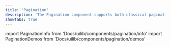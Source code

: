 ```yaml
---
title: 'Pagination'
description: 'The Pagination component supports both classical pagination and infinity scrolling.'
showTabs: true
---
```


import PaginationInfo from 'Docs/uilib/components/pagination/info'
import PaginationDemos from 'Docs/uilib/components/pagination/demos'

<PaginationInfo />
<PaginationDemos />
